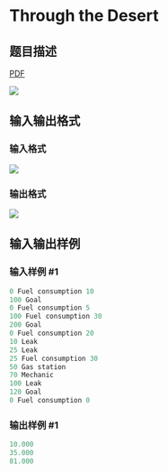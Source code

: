 # Through the Desert

## 题目描述

[problemUrl]: https://uva.onlinejudge.org/index.php?option=com_onlinejudge&Itemid=8&category=229&page=show_problem&problem=3086

[PDF](https://uva.onlinejudge.org/external/119/p11935.pdf)

![](https://cdn.luogu.com.cn/upload/vjudge_pic/UVA11935/0b5aa64ce3dd5390b94dff35e230160358ebfdcb.png)

## 输入输出格式

### 输入格式

![](https://cdn.luogu.com.cn/upload/vjudge_pic/UVA11935/bc7c4f8990ea0d40bb96188d358f8f244f0f5992.png)

### 输出格式

![](https://cdn.luogu.com.cn/upload/vjudge_pic/UVA11935/af2ce60c042c3ebce4ae8963d82ebe2161630ecd.png)

## 输入输出样例

### 输入样例 #1

```cpp
0 Fuel consumption 10
100 Goal
0 Fuel consumption 5
100 Fuel consumption 30
200 Goal
0 Fuel consumption 20
10 Leak
25 Leak
25 Fuel consumption 30
50 Gas station
70 Mechanic
100 Leak
120 Goal
0 Fuel consumption 0
```


### 输出样例 #1

```cpp
10.000
35.000
81.000
```


